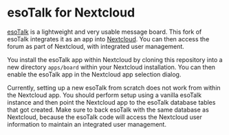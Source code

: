 esoTalk for Nextcloud
=====================

[esoTalk](http://esotalk.org) is a lightweight and very usable message board. This fork of 
esoTalk integrates it as an app into [Nextcloud](https://nextcloud.com). You can then access 
the forum as part of Nextcloud, with integrated user management.

You install the esoTalk app within Nextcloud by cloning this repository into a new directory 
`apps/board` within your Nextcloud installation. You can then enable the esoTalk app in the 
Nextcloud app selection dialog.

[comment]: # (When you run the esoTalk app for the first time, you are guided through the initial configuration.)

Currently, setting up a new esoTalk from scratch does not work from within the Nextcloud 
app. You should perform setup using a vanilla esoTalk instance and then point the Nextcloud 
app to the esoTalk database tables that got created.
Make sure to back esoTalk with the same database as Nextcloud, because the esoTalk code will 
access the Nextcloud user information to maintain an integrated user management.
